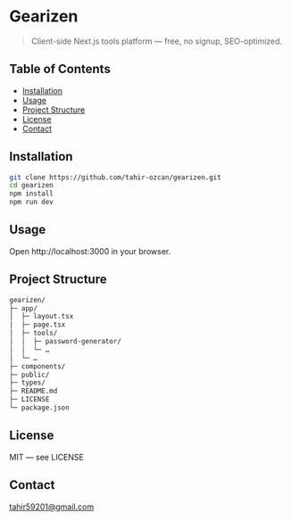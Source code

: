 # Gearizen

> Client-side Next.js tools platform — free, no signup, SEO-optimized.

## Table of Contents

- [Installation](#installation)  
- [Usage](#usage)  
- [Project Structure](#project-structure)  
- [License](#license)  
- [Contact](#contact)  

## Installation

```bash
git clone https://github.com/tahir-ozcan/gearizen.git
cd gearizen
npm install
npm run dev
```

## Usage

Open http://localhost:3000 in your browser.

## Project Structure

```bash
gearizen/
├─ app/
│  ├─ layout.tsx
│  ├─ page.tsx
│  ├─ tools/
│  │  ├─ password-generator/
│  │  └─ …
│  └─ …
├─ components/
├─ public/
├─ types/
├─ README.md
├─ LICENSE
└─ package.json
```

## License

MIT — see LICENSE

## Contact
tahir59201@gmail.com